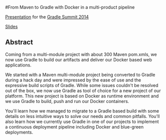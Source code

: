 #From Maven to Gradle with Docker in a multi-product pipeline

[Presentation](http://gradlesummit.com/conference/santa_clara/2014/06/session?id=31615) for the 
[Gradle Summit 2014](http://gradlesummit.com/conference/santa_clara/2014/06/session?id=31615)

[Slides](https://speakerdeck.com/gesellix/from-maven-to-gradle-with-docker-in-a-multi-product-pipeline)

## Abstract

Coming from a multi-module project with about 300 Maven pom.xmls,
we now use Gradle to build our artifacts and deliver our Docker based web applications.

We started with a Maven multi-module project being converted to Gradle
during a hack day and were impressed by the ease of use and the expressive build scripts of Gradle.
While some issues couldn't be resolved out of the box, we now use Gradle as tool of choice
for a new project of our platform. This new project is based on Docker as runtime environment
and we use Gradle to build, push and run our Docker containers.

You'll learn how we managed to migrate to a Gradle based build with some details
on less intuitive ways to solve our needs and common pitfalls.
You'll also learn how we currently use Gradle in one of our projects to implement
a continuous deployment pipeline including Docker and blue-green deployments.

